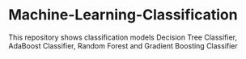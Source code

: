 # Machine-Learning-Classification
This repository shows classification models Decision Tree Classifier, AdaBoost Classifier, Random Forest and Gradient Boosting Classifier
